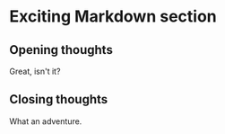 # Exciting Markdown section

## Opening thoughts

Great, isn't it?

## Closing thoughts

What an adventure.
